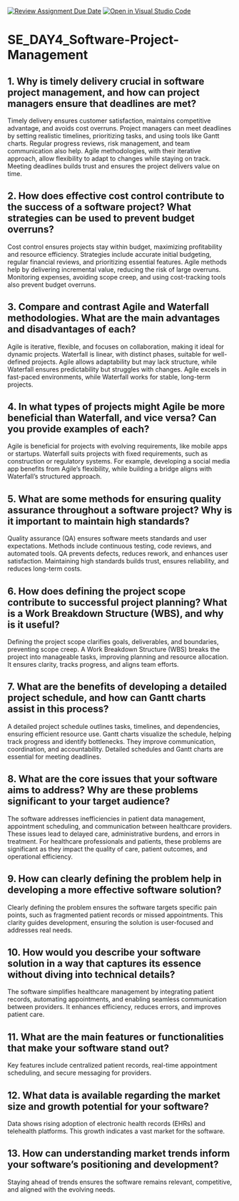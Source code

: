 [![Review Assignment Due Date](https://classroom.github.com/assets/deadline-readme-button-22041afd0340ce965d47ae6ef1cefeee28c7c493a6346c4f15d667ab976d596c.svg)](https://classroom.github.com/a/9pw6JKcu)
[![Open in Visual Studio Code](https://classroom.github.com/assets/open-in-vscode-2e0aaae1b6195c2367325f4f02e2d04e9abb55f0b24a779b69b11b9e10269abc.svg)](https://classroom.github.com/online_ide?assignment_repo_id=18456641&assignment_repo_type=AssignmentRepo)
# SE_DAY4_Software-Project-Management
## 1. Why is timely delivery crucial in software project management, and how can project managers ensure that deadlines are met?
Timely delivery ensures customer satisfaction, maintains competitive advantage, and avoids cost overruns. Project managers can meet deadlines by setting realistic timelines, prioritizing tasks, and using tools like Gantt charts. Regular progress reviews, risk management, and team communication also help. Agile methodologies, with their iterative approach, allow flexibility to adapt to changes while staying on track. Meeting deadlines builds trust and ensures the project delivers value on time.

## 2. How does effective cost control contribute to the success of a software project? What strategies can be used to prevent budget overruns?
Cost control ensures projects stay within budget, maximizing profitability and resource efficiency. Strategies include accurate initial budgeting, regular financial reviews, and prioritizing essential features. Agile methods help by delivering incremental value, reducing the risk of large overruns. Monitoring expenses, avoiding scope creep, and using cost-tracking tools also prevent budget overruns. 

## 3. Compare and contrast Agile and Waterfall methodologies. What are the main advantages and disadvantages of each?
Agile is iterative, flexible, and focuses on collaboration, making it ideal for dynamic projects. Waterfall is linear, with distinct phases, suitable for well-defined projects. Agile allows adaptability but may lack structure, while Waterfall ensures predictability but struggles with changes. Agile excels in fast-paced environments, while Waterfall works for stable, long-term projects.

## 4. In what types of projects might Agile be more beneficial than Waterfall, and vice versa? Can you provide examples of each?
Agile is beneficial for projects with evolving requirements, like mobile apps or startups. Waterfall suits projects with fixed requirements, such as construction or regulatory systems. For example, developing a social media app benefits from Agile’s flexibility, while building a bridge aligns with Waterfall’s structured approach.

## 5. What are some methods for ensuring quality assurance throughout a software project? Why is it important to maintain high standards?
Quality assurance (QA) ensures software meets standards and user expectations. Methods include continuous testing, code reviews, and automated tools. QA prevents defects, reduces rework, and enhances user satisfaction. Maintaining high standards builds trust, ensures reliability, and reduces long-term costs.

## 6. How does defining the project scope contribute to successful project planning? What is a Work Breakdown Structure (WBS), and why is it useful?
Defining the project scope clarifies goals, deliverables, and boundaries, preventing scope creep. A Work Breakdown Structure (WBS) breaks the project into manageable tasks, improving planning and resource allocation. It ensures clarity, tracks progress, and aligns team efforts.

## 7. What are the benefits of developing a detailed project schedule, and how can Gantt charts assist in this process?
A detailed project schedule outlines tasks, timelines, and dependencies, ensuring efficient resource use. Gantt charts visualize the schedule, helping track progress and identify bottlenecks. They improve communication, coordination, and accountability. Detailed schedules and Gantt charts are essential for meeting deadlines.

## 8. What are the core issues that your software aims to address? Why are these problems significant to your target audience?
The software addresses inefficiencies in patient data management, appointment scheduling, and communication between healthcare providers. These issues lead to delayed care, administrative burdens, and errors in treatment. For healthcare professionals and patients, these problems are significant as they impact the quality of care, patient outcomes, and operational efficiency.

## 9. How can clearly defining the problem help in developing a more effective software solution?
Clearly defining the problem ensures the software targets specific pain points, such as fragmented patient records or missed appointments. This clarity guides development, ensuring the solution is user-focused and addresses real needs. 

## 10. How would you describe your software solution in a way that captures its essence without diving into technical details?
The software simplifies healthcare management by integrating patient records, automating appointments, and enabling seamless communication between providers. It enhances efficiency, reduces errors, and improves patient care.

## 11. What are the main features or functionalities that make your software stand out?
Key features include centralized patient records, real-time appointment scheduling, and secure messaging for providers. 

## 12. What data is available regarding the market size and growth potential for your software?
Data shows rising adoption of electronic health records (EHRs) and telehealth platforms. This growth indicates a vast market for the software.

## 13. How can understanding market trends inform your software’s positioning and development?
Staying ahead of trends ensures the software remains relevant, competitive, and aligned with the evolving needs.
